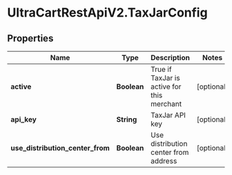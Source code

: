 # UltraCartRestApiV2.TaxJarConfig

## Properties
Name | Type | Description | Notes
------------ | ------------- | ------------- | -------------
**active** | **Boolean** | True if TaxJar is active for this merchant | [optional] 
**api_key** | **String** | TaxJar API key | [optional] 
**use_distribution_center_from** | **Boolean** | Use distribution center from address | [optional] 


